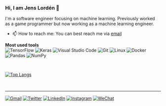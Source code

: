 ### Hi, I am Jens Lordén 👋
I'm a software engineer focusing on machine learning.
Previously worked as a game programmer but now working as a machine learning engineer.

- 📫 How to reach me: You can best reach me via [email][mail]

<!-- Most used tools -->
**Most used tools** <br>
![TensorFlow][TensorFlow]
![Keras][Keras]
![Visual Studio Code][Visual_Studio_Code]
![Git][Git]
![Linux][Linux]
![Docker][Docker]
![Pandas][Pandas]
![NumPy][NumPy]

<br>

<!-- Most used languages -->
[![Top Langs](https://github-readme-stats.vercel.app/api/top-langs/?username=celsuss&hide=html&layout=compact&theme=gruvbox)](https://github.com/anuraghazra/github-readme-stats)

<br>
<!-- Social Media -->

---

[![Gmail][gmail_badge]][mail]
[![Twitter][Twitter_badge]][Twitter]
[![LinkedIn][LinkedIn_badge]][LinkedIn]
[![Instagram][Instagram_badge]][Instagram]
[![WeChat][WeChat_badge]][WeChat]

[mail]: mailto:jenslorden@gmail.com
[Twitter]: https://twitter.com/jens_lorden/
[LinkedIn]: https://www.linkedin.com/in/jens-lordén-24548660/
[Instagram]: https://www.instagram.com/jenslorden/
[WeChat]: weixin://dl/chat?wxid_e37j1kph3ozz22

[gmail_badge]: https://img.shields.io/badge/Gmail-D14836?style=for-the-badge&logo=gmail&logoColor=white
[Twitter_badge]: https://img.shields.io/badge/jens_lorden-%231DA1F2.svg?style=for-the-badge&logo=Twitter&logoColor=white
[LinkedIn_badge]: https://img.shields.io/badge/linkedin-%230077B5.svg?style=for-the-badge&logo=linkedin&logoColor=white
[Instagram_badge]: https://img.shields.io/badge/jenslorden-%23E4405F.svg?style=for-the-badge&logo=Instagram&logoColor=white
[WeChat_badge]: https://img.shields.io/badge/WeChat-07C160?style=for-the-badge&logo=wechat&logoColor=white 

[TensorFlow]: https://img.shields.io/badge/TensorFlow-%23FF6F00.svg?style=for-the-badge&logo=TensorFlow&logoColor=white
[Keras]: https://img.shields.io/badge/Keras-%23D00000.svg?style=for-the-badge&logo=Keras&logoColor=white
[Visual_Studio_Code]: https://img.shields.io/badge/VisualStudioCode-0078d7.svg?style=for-the-badge&logo=visual-studio-code&logoColor=white
[Git]: https://img.shields.io/badge/git-%23F05033.svg?style=for-the-badge&logo=git&logoColor=white
[Linux]: https://img.shields.io/badge/Linux-FCC624?style=for-the-badge&logo=linux&logoColor=black
[Docker]: https://img.shields.io/badge/docker-%230db7ed.svg?style=for-the-badge&logo=docker&logoColor=white
[Pandas]: https://img.shields.io/badge/pandas-%23150458.svg?style=for-the-badge&logo=pandas&logoColor=white
[NumPy]: https://img.shields.io/badge/numpy-%23013243.svg?style=for-the-badge&logo=numpy&logoColor=white

<!-- [![Twitter URL](https://img.shields.io/twitter/url/https/twitter.com/Jens_Lorden.svg?style=social&label=Follow%20%40Jens_Lorden)](https://twitter.com/Jens_Lorden) -->

<!-- [<img src='https://cdn.jsdelivr.net/npm/simple-icons@3.0.1/icons/github.svg' alt='github' height='40'>](https://github.com/Celsuss) 
[<img src='https://cdn.jsdelivr.net/npm/simple-icons@3.0.1/icons/linkedin.svg' alt='linkedin' height='40'>](https://www.linkedin.com/in/jens-lordén-24548660/)
[<img src='https://cdn.jsdelivr.net/npm/simple-icons@3.0.1/icons/instagram.svg' alt='instagram' height='40'>](https://www.instagram.com/jenslorden/)
[<img src='https://cdn.jsdelivr.net/npm/simple-icons@3.0.1/icons/twitter.svg' alt='twitter' height='40'>](https://twitter.com/jens_lorden)
[<img src='https://cdn.jsdelivr.net/npm/simple-icons@3.0.1/icons/icloud.svg' alt='website' height='40'>](https://celsuss.github.io/)   -->

<!--
**Celsuss/celsuss** is a ✨ _special_ ✨ repository because its `README.md` (this file) appears on your GitHub profile.

Here are some ideas to get you started:

- 🔭 I’m currently working on ...
- 🌱 I’m currently learning ...
- 👯 I’m looking to collaborate on ...
- 🤔 I’m looking for help with ...
- 💬 Ask me about ...
- 😄 Pronouns: ...
- ⚡ Fun fact: ...
-->

